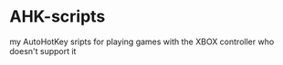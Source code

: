 # AHK-scripts
my AutoHotKey sripts for playing games with the XBOX controller who doesn't support it
